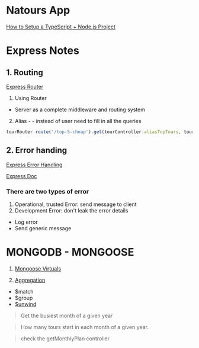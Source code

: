 # Natours App

[How to Setup a TypeScript + Node.js Project](https://gist.github.com/silver-xu/1dcceaa14c4f0253d9637d4811948437)

# Express Notes

## 1. Routing

[Express Router](https://expressjs.com/en/guide/routing.html)

1. Using Router

- Server as a complete middleware and routing system

2. Alias - - instead of user need to fill in all the queries

```javascript
tourRouter.route('/top-5-cheap').get(tourController.aliasTopTours, tourController.getAllTours);
```

## 2. Error handing

[Express Error Handling](https://buttercms.com/blog/express-js-error-handling/)

[Express Doc](https://expressjs.com/en/guide/error-handling.html)

### There are two types of error

1. Operational, trusted Error: send message to client
2. Development Error: don't leak the error details

- Log error
- Send generic message

# MONGODB - MONGOOSE

1. [Mongoose Virtuals](https://mongoosejs.com/docs/tutorials/virtuals.html#mongoose-virtuals)

2. [Aggregation](https://www.mongodb.com/docs/v6.0/meta/aggregation-quick-reference/)

- $match
- $group
- [$unwind](https://www.mongodb.com/docs/manual/reference/operator/aggregation/unwind/)

> Get the busiest month of a given year

> How many tours start in each month of a given year.

> check the getMonthlyPlan controller
